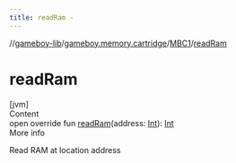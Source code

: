 ```yaml
---
title: readRam -
---
```

//[gameboy-lib](../../index.md)/[gameboy.memory.cartridge](../index.md)/[MBC1](index.md)/[readRam](read-ram.md)



# readRam  
[jvm]  
Content  
open override fun [readRam](read-ram.md)(address: [Int](https://kotlinlang.org/api/latest/jvm/stdlib/kotlin/-int/index.html)): [Int](https://kotlinlang.org/api/latest/jvm/stdlib/kotlin/-int/index.html)  
More info  


Read RAM at location address

  



